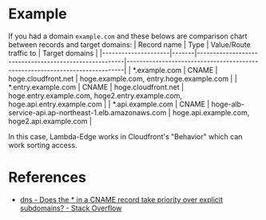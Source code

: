 # Example
If you had a domain `example.com` and these belows are comparison chart between records and target domains:
| Record name         | Type  | Value/Route traffic to                                | Target domains                                                              |
|---------------------|-------|-------------------------------------------------------|-----------------------------------------------------------------------------|
| *.example.com       | CNAME | hoge.cloudfront.net                                   | hoge.example.com, entry.hoge.example.com                                                            |
| *.entry.example.com | CNAME | hoge.cloudfront.net                                   | hoge.entry.example.com, hoge2.entry.example.com, hoge.api.entry.example.com |
| *.api.example.com   | CNAME | hoge-alb-service-api.ap-northeast-1.elb.amazonaws.com | hoge.api.example.com, hoge2.api.example.com       |

In this case, Lambda-Edge works in Cloudfront's "Behavior" which can work sorting access.

# References
* [dns - Does the * in a CNAME record take priority over explicit subdomains? - Stack Overflow](https://stackoverflow.com/questions/14757475/does-the-in-a-cname-record-take-priority-over-explicit-subdomains)